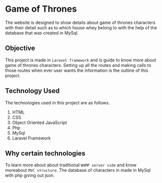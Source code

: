 # Game of Thrones

The website is designed to show details about game of thrones characters with their detail such as to which house whey belong to with the help of the database that was created in MySql.

## Objective
This project is made in `Laravel framework` and is guide to know more about game of thrones characters. Setting up all the routes and making calls to those routes when ever user wants the information is the outline of this project.

## Technology Used

The technologies used in this project are as follows.

1. HTML
2. CSS
3. Object Oriented JavaScript
4. Php 
5. MySql
6. Laravel Framework

## Why certain technologies

To learn more about about traditional `WAMP server side` and know moreabout `MVC structure`. The database of characters in made in MySql with php giving out json.





